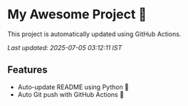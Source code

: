 # My Awesome Project 🚀

This project is automatically updated using GitHub Actions.

_Last updated: 2025-07-05 03:12:11 IST_

## Features
- Auto-update README using Python 🐍
- Auto Git push with GitHub Actions 🤖
